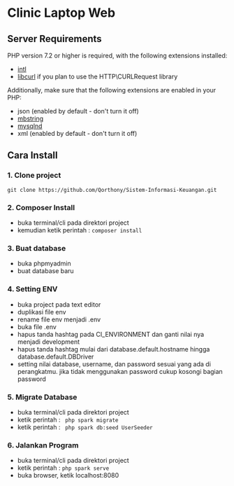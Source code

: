 # Clinic Laptop Web

## Server Requirements

PHP version 7.2 or higher is required, with the following extensions installed: 

- [intl](http://php.net/manual/en/intl.requirements.php)
- [libcurl](http://php.net/manual/en/curl.requirements.php) if you plan to use the HTTP\CURLRequest library

Additionally, make sure that the following extensions are enabled in your PHP:

- json (enabled by default - don't turn it off)
- [mbstring](http://php.net/manual/en/mbstring.installation.php)
- [mysqlnd](http://php.net/manual/en/mysqlnd.install.php)
- xml (enabled by default - don't turn it off)

## Cara Install
### 1. Clone project
` git clone https://github.com/Qorthony/Sistem-Informasi-Keuangan.git `
### 2. Composer Install
- buka terminal/cli pada direktori project
- kemudian ketik perintah : ` composer install `
### 3. Buat database
- buka phpmyadmin
- buat database baru
### 4. Setting ENV
- buka project pada text editor
- duplikasi file env
- rename file env menjadi .env
- buka file .env
- hapus tanda hashtag pada CI_ENVIRONMENT dan ganti nilai nya menjadi development
- hapus tanda hashtag mulai dari database.default.hostname hingga database.default.DBDriver
- setting nilai database, username, dan password sesuai yang ada di perangkatmu. jika tidak menggunakan password cukup kosongi bagian password
### 5. Migrate Database
- buka terminal/cli pada direktori project
- ketik perintah : ` php spark migrate` 
- ketik perintah : ` php spark db:seed UserSeeder`
### 6. Jalankan Program
- buka terminal/cli pada direktori project
- ketik perintah : ` php spark serve `
- buka browser, ketik localhost:8080